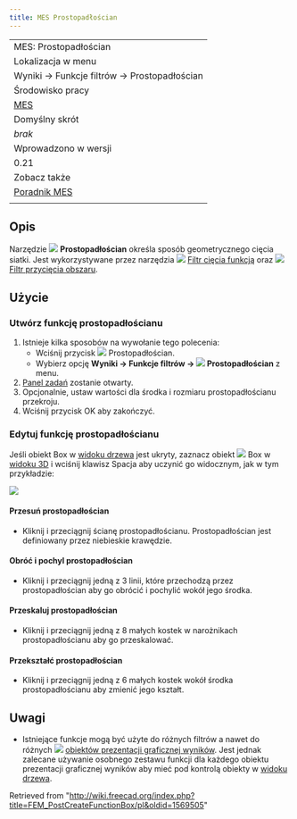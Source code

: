 ```yaml
---
title: MES Prostopadłościan
---
```


|                                                    |
| -------------------------------------------------- |
| MES: Prostopadłościan                              |
| Lokalizacja w menu                                 |
| Wyniki → Funkcje filtrów → Prostopadłościan        |
| Środowisko pracy                                   |
| [MES](/FEM_Workbench/pl "FEM Workbench/pl")        |
| Domyślny skrót                                     |
| _brak_                                             |
| Wprowadzono w wersji                               |
| 0.21                                               |
| Zobacz także                                       |
| [Poradnik MES](/FEM_tutorial/pl "FEM tutorial/pl") |
|                                                    |

## Opis

Narzędzie ![](/images/FEM_PostCreateFunctionBox.svg) **Prostopadłościan** określa sposób geometrycznego cięcia siatki. Jest wykorzystywane przez narzędzia ![](/images/FEM_PostFilterCutFunction.svg) [Filtr cięcia funkcją](/FEM_PostFilterCutFunction/pl "FEM PostFilterCutFunction/pl") oraz ![](/images/FEM_PostFilterClipRegion.svg) [Filtr przycięcia obszaru](/FEM_PostFilterClipRegion/pl "FEM PostFilterClipRegion/pl").

## Użycie

### Utwórz funkcję prostopadłościanu

1. Istnieje kilka sposobów na wywołanie tego polecenia:
   - Wciśnij przycisk ![](/images/FEM_PostCreateFunctionBox.svg) Prostopadłościan.
   - Wybierz opcję **Wyniki → Funkcje filtrów → ![](/images/FEM_PostCreateFunctionBox.svg) Prostopadłościan** z menu.
2. [Panel zadań](/Task_panel/pl "Task panel/pl") zostanie otwarty.
3. Opcjonalnie, ustaw wartości dla środka i rozmiaru prostopadłościanu przekroju.
4. Wciśnij przycisk OK aby zakończyć.

### Edytuj funkcję prostopadłościanu

Jeśli obiekt Box w [widoku drzewa](/Tree_view/pl "Tree view/pl") jest ukryty, zaznacz obiekt ![](/images/FEM_PostCreateFunctionBox.svg) Box w [widoku 3D](/3D_view/pl "3D view/pl") i wciśnij klawisz Spacja aby uczynić go widocznym, jak w tym przykładzie:

![](/images/FEM_Box-Cut-Function-Example.png)

#### Przesuń prostopadłościan

- Kliknij i przeciągnij ścianę prostopadłościanu. Prostopadłościan jest definiowany przez niebieskie krawędzie.

#### Obróć i pochyl prostopadłościan

- Kliknij i przeciągnij jedną z 3 linii, które przechodzą przez prostopadłościan aby go obrócić i pochylić wokół jego środka.

#### Przeskaluj prostopadłościan

- Kliknij i przeciągnij jedną z 8 małych kostek w narożnikach prostopadłościanu aby go przeskalować.

#### Przekształć prostopadłościan

- Kliknij i przeciągnij jedną z 6 małych kostek wokół środka prostopadłościanu aby zmienić jego kształt.

## Uwagi

- Istniejące funkcje mogą być użyte do różnych filtrów a nawet do różnych ![](/images/FEM_PostPipelineFromResult.svg) [obiektów prezentacji graficznej wyników](/FEM_PostPipelineFromResult/pl "FEM PostPipelineFromResult/pl"). Jest jednak zalecane używanie osobnego zestawu funkcji dla każdego obiektu prezentacji graficznej wyników aby mieć pod kontrolą obiekty w [widoku drzewa](/Tree_view/pl "Tree view/pl").

Retrieved from "<http://wiki.freecad.org/index.php?title=FEM_PostCreateFunctionBox/pl&oldid=1569505>"
